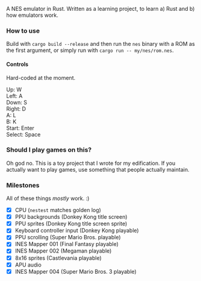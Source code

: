 A NES emulator in Rust. Written as a learning project, to learn a) Rust and b) how emulators work.

### How to use

Build with `cargo build --release` and then run the `nes` binary with a ROM as the first argument, or simply run with `cargo run -- my/nes/rom.nes`.

#### Controls

Hard-coded at the moment.

Up: W  
Left: A  
Down: S  
Right: D  
A: L  
B: K  
Start: Enter  
Select: Space  

### Should I play games on this?

Oh god no. This is a toy project that I wrote for my edification. If you actually want to play games, use something that people actually maintain.

### Milestones

All of these things _mostly_ work. :)

- [x] CPU (`nestest` matches golden log)
- [x] PPU backgrounds (Donkey Kong title screen)
- [x] PPU sprites (Donkey Kong title screen sprite)
- [x] Keyboard controller input (Donkey Kong playable)
- [x] PPU scrolling (Super Mario Bros. playable)
- [x] INES Mapper 001 (Final Fantasy playable)
- [x] INES Mapper 002 (Megaman playable)
- [x] 8x16 sprites (Castlevania playable)
- [x] APU audio
- [x] INES Mapper 004 (Super Mario Bros. 3 playable)
